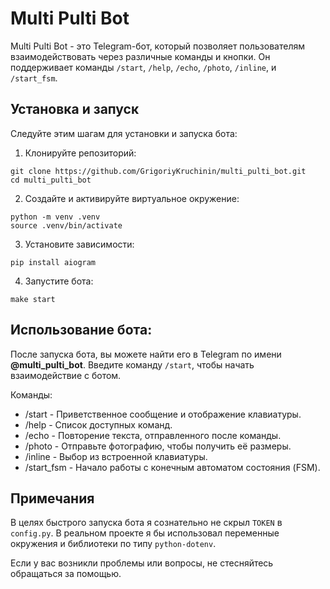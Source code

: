 # Multi Pulti Bot

Multi Pulti Bot - это Telegram-бот, который позволяет пользователям взаимодействовать через различные команды и кнопки. Он поддерживает команды `/start`, `/help`, `/echo`, `/photo`, `/inline`, и `/start_fsm`. 

## Установка и запуск

Следуйте этим шагам для установки и запуска бота:

1. Клонируйте репозиторий:

```
git clone https://github.com/GrigoriyKruchinin/multi_pulti_bot.git
cd multi_pulti_bot
```

2. Создайте и активируйте виртуальное окружение:

```
python -m venv .venv
source .venv/bin/activate
```
3. Установите зависимости:

```
pip install aiogram
```

4. Запустите бота:

```
make start
```

## Использование бота:

После запуска бота, вы можете найти его в Telegram по имени **@multi_pulti_bot**. Введите команду `/start`, чтобы начать взаимодействие с ботом.

Команды:

- /start - Приветственное сообщение и отображение клавиатуры.
- /help - Список доступных команд.
- /echo - Повторение текста, отправленного после команды.
- /photo - Отправьте фотографию, чтобы получить её размеры.
- /inline - Выбор из встроенной клавиатуры.
- /start_fsm - Начало работы с конечным автоматом состояния (FSM).

## Примечания
В целях быстрого запуска бота я сознательно не скрыл `TOKEN` в `config.py`. В реальном проекте я бы использовал переменные окружения и библиотеки по типу `python-dotenv`.

Если у вас возникли проблемы или вопросы, не стесняйтесь обращаться за помощью.